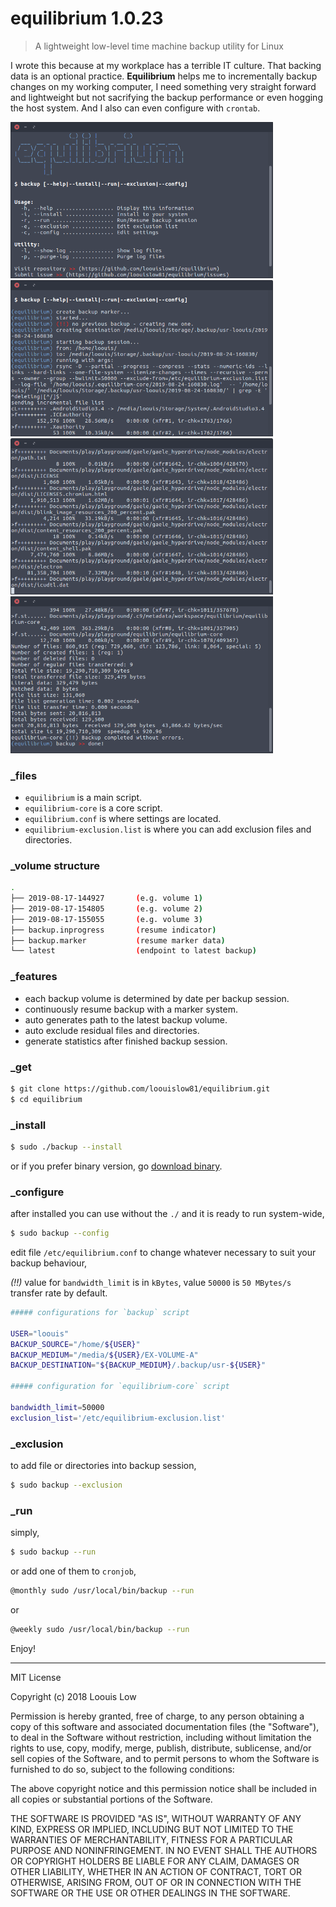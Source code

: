 # equilibrium 1.0.23

> A lightweight low-level time machine backup utility for Linux

I wrote this because at my workplace has a terrible IT culture. That backing data is an optional practice. **Equilibrium** helps me to  incrementally backup changes on my working computer, I need something very straight forward and lightweight but not sacrifying the backup performance or even hogging the host system. And I also can even configure with `crontab`.

<p align="left">
  <img src="Screenshot_1.png" width="420">
  <img src="Screenshot_2.png" width="420">
  <img src="Screenshot_3.png" width="420">
  <img src="Screenshot_4.png" width="420">
</p>

### _files

- `equilibrium` is a main script.
- `equilibrium-core` is a core script.
- `equilibrium.conf` is where settings are located.
- `equilibrium-exclusion.list` is where you can add exclusion files and directories.

### _volume structure

```bash
.
├── 2019-08-17-144927       (e.g. volume 1)
├── 2019-08-17-154805       (e.g. volume 2)
├── 2019-08-17-155055       (e.g. volume 3)
├── backup.inprogress       (resume indicator)
├── backup.marker           (resume marker data)
└── latest                  (endpoint to latest backup)
```

### _features

- each backup volume is determined by date per backup session.
- continuously resume backup with a marker system.
- auto generates path to the latest backup volume.
- auto exclude residual files and directories.
- generate statistics after finished backup session.


### _get

```bash
$ git clone https://github.com/loouislow81/equilibrium.git
$ cd equilibrium
```

### _install

```bash
$ sudo ./backup --install
```

or if you prefer binary version, go [download binary](https://github.com/loouislow81/equilibrium/releases).

### _configure

after installed you can use without the `./` and it is ready to run system-wide,

```bash
$ sudo backup --config
```

edit file `/etc/equilibrium.conf` to change whatever necessary to suit your backup behaviour,

*(!!)* value for `bandwidth_limit` is in `kBytes`, value `50000` is `50 MBytes/s` transfer rate by default.

```bash
##### configurations for `backup` script

USER="loouis"
BACKUP_SOURCE="/home/${USER}"
BACKUP_MEDIUM="/media/${USER}/EX-VOLUME-A"
BACKUP_DESTINATION="${BACKUP_MEDIUM}/.backup/usr-${USER}"

##### configuration for `equilibrium-core` script

bandwidth_limit=50000
exclusion_list='/etc/equilibrium-exclusion.list'
```

### _exclusion

to add file or directories into backup session,

```bash
$ sudo backup --exclusion
```

### _run

simply,

```bash
$ sudo backup --run
```

or add one of them to `cronjob`,

```bash
@monthly sudo /usr/local/bin/backup --run
```

or

```bash
@weekly sudo /usr/local/bin/backup --run
```

Enjoy!

---

MIT License

Copyright (c) 2018 Loouis Low

Permission is hereby granted, free of charge, to any person obtaining a copy
of this software and associated documentation files (the "Software"), to deal
in the Software without restriction, including without limitation the rights
to use, copy, modify, merge, publish, distribute, sublicense, and/or sell
copies of the Software, and to permit persons to whom the Software is
furnished to do so, subject to the following conditions:

The above copyright notice and this permission notice shall be included in all
copies or substantial portions of the Software.

THE SOFTWARE IS PROVIDED "AS IS", WITHOUT WARRANTY OF ANY KIND, EXPRESS OR
IMPLIED, INCLUDING BUT NOT LIMITED TO THE WARRANTIES OF MERCHANTABILITY,
FITNESS FOR A PARTICULAR PURPOSE AND NONINFRINGEMENT. IN NO EVENT SHALL THE
AUTHORS OR COPYRIGHT HOLDERS BE LIABLE FOR ANY CLAIM, DAMAGES OR OTHER
LIABILITY, WHETHER IN AN ACTION OF CONTRACT, TORT OR OTHERWISE, ARISING FROM,
OUT OF OR IN CONNECTION WITH THE SOFTWARE OR THE USE OR OTHER DEALINGS IN THE
SOFTWARE.

